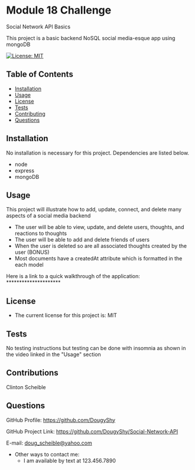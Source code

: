 # Module 18 Challenge
Social Network API Basics 

 This project is a basic backend NoSQL social media-esque app using mongoDB

[![License: MIT](https://img.shields.io/badge/License-MIT-yellow.svg)](https://opensource.org/licenses/MIT)

## Table of Contents

  - [Installation](#installation)
  - [Usage](#usage)
  - [License](#license)
  - [Tests](#tests)
  - [Contributing](#contributions)
  - [Questions](#questions)

## Installation

No installation is necessary for this project. Dependencies are listed below.

  - node
  - express
  - mongoDB

## Usage

 This project will illustrate how to add, update, connect, and delete many aspects of a social media backend

 - The user will be able to view, update, and delete users, thoughts, and reactions to thoughts
 - The user will be able to add and delete friends of users
 - When the user is deleted so are all associated thoughts created by the user (BONUS)
 - Most documents have a createdAt attribute which is formatted in the each model

Here is a link to a quick walkthrough of the application: *********************

## License

 - The current license for this project is: MIT

## Tests

No testing instructions but testing can be done with insomnia as shown in the video linked in the "Usage" section

## Contributions

Clinton Scheible

## Questions

GitHub Profile: https://github.com/DougyShy

GitHub Project Link: https://github.com/DougyShy/Social-Network-API

E-mail: doug_scheible@yahoo.com

 - Other ways to contact me:
    - I am available by text at 123.456.7890
